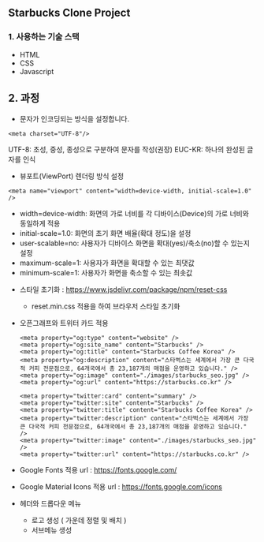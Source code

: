 ##  Starbucks Clone Project

### 1. 사용하는 기술 스택
 * HTML
 * CSS
 * Javascript

## 2. 과정
   - 문자가 인코딩되는 방식을 설정합니다.
    
    <meta charset="UTF-8"/>
    
   UTF-8: 초성, 중성, 종성으로 구분하여 문자를 작성(권장)
   EUC-KR: 하나의 완성된 글자를 인식
   
   - 뷰포트(ViewPort) 렌더링 방식 설정
    
    <meta name="viewport" content="width=device-width, initial-scale=1.0" />
   
   *  width=device-width: 화면의 가로 너비를 각 디바이스(Device)의 가로 너비와 동일하게 적용
   * initial-scale=1.0: 화면의 초기 화면 배율(확대 정도)을 설정
   * user-scalable=no: 사용자가 디바이스 화면을 확대(yes)/축소(no)할 수 있는지 설정
   * maximum-scale=1: 사용자가 화면을 확대할 수 있는 최댓값
   * minimum-scale=1: 사용자가 화면을 축소할 수 있는 최솟값

   - 스타일 초기화 : https://www.jsdelivr.com/package/npm/reset-css
      * reset.min.css 적용을 하여 브라우저 스타일 초기화
   
   - 오픈그래프와 트위터 카드 적용
   
         <meta property="og:type" content="website" />
         <meta property="og:site_name" content="Starbucks" />
         <meta property="og:title" content="Starbucks Coffee Korea" />
         <meta property="og:description" content="스타벅스는 세계에서 가장 큰 다국적 커피 전문점으로, 64개국에서 총 23,187개의 매점을 운영하고 있습니다." />
         <meta property="og:image" content="./images/starbucks_seo.jpg" />
         <meta property="og:url" content="https://starbucks.co.kr" />
         
         <meta property="twitter:card" content="summary" />
         <meta property="twitter:site" content="Starbucks" />
         <meta property="twitter:title" content="Starbucks Coffee Korea" />
         <meta property="twitter:description" content="스타벅스는 세계에서 가장 큰 다국적 커피 전문점으로, 64개국에서 총 23,187개의 매점을 운영하고 있습니다." />
         <meta property="twitter:image" content="./images/starbucks_seo.jpg" />
         <meta property="twitter:url" content="https://starbucks.co.kr" />
    
   - Google Fonts 적용 
         url : https://fonts.google.com/
   
   - Google Material Icons 적용
         url : https://fonts.google.com/icons
   
   - 헤더와 드롭다운 메뉴
      * 로고 생성 ( 가운데 정렬 및 배치 )
      * 서브메뉴 생성
  
